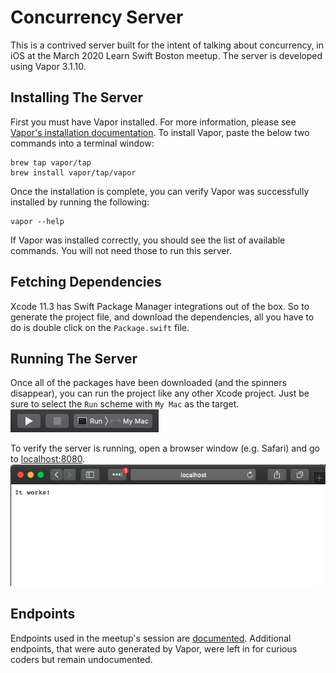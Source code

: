 # Concurrency Server

This is a contrived server built for the intent of talking about concurrency, in
iOS at the March 2020 Learn Swift Boston meetup. The server is developed using
Vapor 3.1.10.

## Installing The Server

First you must have Vapor installed. For more information, please see [Vapor's installation documentation](https://docs.vapor.codes/3.0/install/macos/). To
install Vapor, paste the below two commands into a terminal window:

```
brew tap vapor/tap
brew install vapor/tap/vapor
```

Once the installation is complete, you can verify Vapor was successfully
installed by running the following:

```
vapor --help
```

If Vapor was installed correctly, you should see the list of available commands.
You will not need those to run this server.

## Fetching Dependencies

Xcode 11.3 has Swift Package Manager integrations out of the box. So to generate
the project file, and download the dependencies, all you have to do is double
click on the `Package.swift` file.

## Running The Server

Once all of the packages have been downloaded (and the spinners disappear), you
can run the project like any other Xcode project. Just be sure to select the
`Run` scheme with `My Mac` as the target. ![](documentation/images/toolbar.png)

To verify the server is running, open a browser window (e.g. Safari) and go to
[localhost:8080](localhost:8080).
![](documentation/images/browser.png)

## Endpoints

Endpoints used in the meetup's session are [documented](documentation/Endpoints.md).
Additional endpoints, that were auto generated by Vapor, were left in for curious
coders but remain undocumented.
